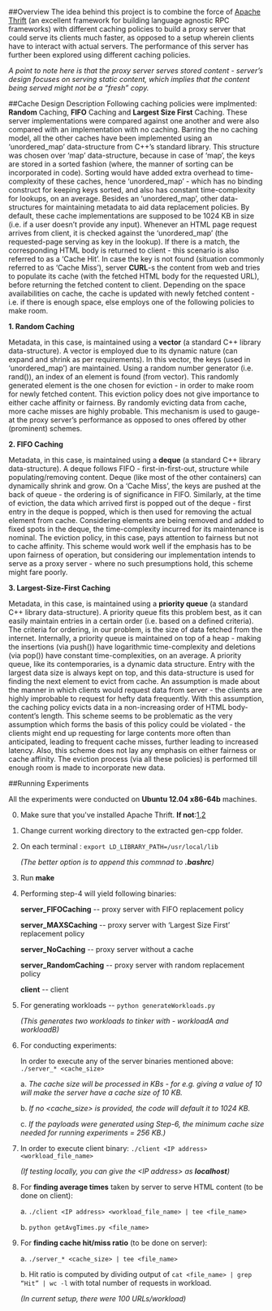 ##Overview
The idea behind this project is to combine the force of [Apache Thrift](http://thrift.apache.org/) (an excellent framework for building language agnostic RPC frameworks) with different caching policies to build a proxy server that could serve its clients much faster, as opposed to a setup wherein clients have to interact with actual servers. The performance of this server has further been explored using different caching policies. 

*A point to note here is that the proxy server serves stored content - server’s design focuses on serving static content, which implies that the content being served might not be a “fresh” copy.*

##Cache Design Description
Following caching policies were implmented: **Random** Caching, **FIFO** Caching and **Largest Size First** Caching. These server implementations were compared against one another and were also compared with an implementation with no caching. Barring the no caching model, all the other caches have been implemented using an ‘unordered\_map’ data-structure from C++’s standard library. This structure was chosen over ‘map’ data-structure, because in case of ‘map’, the keys are stored in a sorted fashion (where, the manner of sorting can be incorporated in code). Sorting would have added extra overhead to time-complexity of these caches, hence  ‘unordered\_map’ - which has no binding construct for keeping keys sorted, and also has constant time-complexity for lookups, on an average. Besides an ‘unordered_map’,  other data-structures for maintaining metadata to aid data replacement policies. By default, these cache implementations are supposed to be 1024 KB in size (i.e. if a user doesn’t provide any input).
Whenever an HTML page request arrives from client, it is checked against the ‘unordered\_map’ (the requested-page serving as key in the lookup). If there is a match, the corresponding HTML body is returned to client -  this scenario is also referred to as a ‘Cache Hit’. In case the key is not found (situation commonly referred to as ‘Cache Miss’), server __CURL__-s the content from web and tries to populate its cache (with the fetched HTML body for the requested URL), before returning the fetched content to client. Depending on the space availabilities on cache, the cache is updated with newly fetched content - i.e. if there is enough space, else employs one of the following policies to make room.

**1. Random Caching**

Metadata, in this case, is maintained using a __vector__ (a standard C++ library data-structure). A vector is employed due to its dynamic nature (can expand and shrink as per requirements). In this vector, the keys (used in ‘unordered_map’) are maintained. Using a random number generator (i.e. rand()), an index of an element is found (from vector). This randomly generated element is the one chosen for eviction - in order to make room for newly fetched content. 
This eviction policy does not give importance to either cache affinity or fairness. By randomly evicting data from cache, more cache misses are highly probable. This mechanism is used to gauge-at the proxy server’s performance as opposed to ones offered by other (prominent) schemes.

**2. FIFO Caching**

Metadata, in this case, is maintained using a __deque__ (a standard C++ library data-structure). A deque follows FIFO - first-in-first-out, structure while populating/removing content. Deque (like most of the other containers) can dynamically shrink and grow. On a ‘Cache Miss’, the keys are pushed at the back of queue - the ordering is of significance in FIFO. Similarly, at the time of eviction, the data which arrived first is popped out of the deque - first entry in the deque is popped, which is then used for removing the actual element from cache. Considering elements are being removed and added to fixed spots in the deque, the time-complexity incurred for its maintenance is nominal.
The eviction policy, in this case, pays attention to fairness but not to cache affinity. This scheme would work well if the emphasis has to be upon fairness of operation, but considering our implementation intends to serve as a proxy server - where no such presumptions hold, this scheme might fare poorly.

**3. Largest-Size-First Caching**

Metadata, in this case, is maintained using a __priority queue__ (a standard C++ library data-structure). A priority queue fits this problem best, as it can easily maintain entries in a certain order (i.e. based on a defined criteria). The criteria for ordering, in our problem, is the size of data fetched from the internet. Internally, a priority queue is maintained on top of a heap - making the insertions (via push()) have logarithmic time-complexity and deletions (via pop()) have constant time-complexities, on an average. A priority queue, like its contemporaries, is a dynamic data structure. Entry with the largest data size is always kept on top, and this data-structure is used for finding the next element to evict from cache.
An assumption is made about the manner in which clients would request data from server - the clients are highly improbable to request for hefty data frequently. With this assumption, the caching policy evicts data in a non-increasing order of HTML body-content’s length. This scheme seems to be problematic as the very assumption which forms the basis of this policy could be violated - the clients might end up requesting for large contents more often than anticipated, leading to frequent cache misses, further leading to increased latency. Also, this scheme does not lay any emphasis on either fairness or cache affinity.
The eviction process (via all these policies) is performed till enough room is made to incorporate new data.

##Running Experiments

All the experiments were conducted on **Ubuntu 12.04 x86-64b** machines.

0. Make sure that you've installed Apache Thrift. **If not**:[1](http://thrift.apache.org/tutorial/),[2](http://thrift.apache.org/download)
1. Change current working directory to the extracted gen-cpp folder.
2. On each terminal : `export LD_LIBRARY_PATH=/usr/local/lib`

   *(The better option is to append this commnad to __.bashrc__)*

3. Run **make**
4. Performing step-4 will yield following binaries:

   **server_FIFOCaching**  -- proxy server with FIFO replacement policy
   
   **server_MAXSCaching** -- proxy server with ‘Largest Size First’ replacement policy
   
   **server_NoCaching** -- proxy server without a cache
   
   **server_RandomCaching** -- proxy server with random replacement policy
   
   **client** -- client
   
5. For generating workloads -- `python generateWorkloads.py`

   *(This generates two workloads to tinker with - workloadA and workloadB)*
   
6. For conducting experiments:

   In order to execute any of the server binaries mentioned above: `./server_* <cache_size>`

   a. *The cache size will be processed in KBs - for e.g. giving a value of 10 will make the server have a cache size of 10 KB.*
   
   b. *If no \<cache\_size\> is provided, the code will default it to 1024 KB.*
   
   c. *If the payloads were generated using Step-6, the minimum cache size needed for running experiments = 256 KB.)*
  
7. In order to execute client binary: `./client <IP address> <workload_file_name>`

   *(If testing locally, you can give the \<IP address\> as __localhost__)*

8. For **finding average times** taken by server to serve HTML content (to be done on client): 

   a. `./client <IP address> <workload_file_name> | tee <file_name>`

   b. `python getAvgTimes.py <file_name>`
   
9. For **finding cache hit/miss ratio** (to be done on server):

   a. `./server_* <cache_size> | tee <file_name>`

   b. Hit ratio is computed by dividing output of `cat <file_name> | grep “Hit” | wc -l` with total number of requests in workload.
   
   *(In current setup, there were 100 URLs/workload)*
